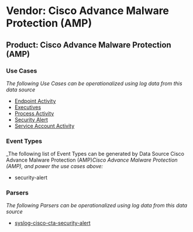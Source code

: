 Vendor: Cisco Advance Malware Protection (AMP)
==============================================
Product: Cisco Advance Malware Protection (AMP)
-----------------------------------------------

### Use Cases

_The following Use Cases can be operationalized using log data from this data source_

* [Endpoint Activity](../UseCases/usecase_endpoint_activity.md)
* [Executives](../UseCases/usecase_executives.md)
* [Process Activity](../UseCases/usecase_process_activity.md)
* [Security Alert](../UseCases/usecase_security_alert.md)
* [Service Account Activity](../UseCases/usecase_service_account_activity.md)


### Event Types

_The following list of Event Types can be generated by Data Source Cisco Advance Malware Protection (AMP)_Cisco Advance Malware Protection (AMP), and power the use cases above:_

- security-alert


### Parsers

_The following Parsers can be operationalized using log data from this data source_

* [syslog-cisco-cta-security-alert](../Parsers/parserContent_syslog-cisco-cta-security-alert.md)
